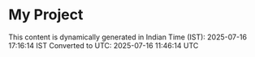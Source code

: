 # My Project

This content is dynamically generated in Indian Time (IST): 2025-07-16 17:16:14 IST
Converted to UTC: 2025-07-16 11:46:14 UTC
